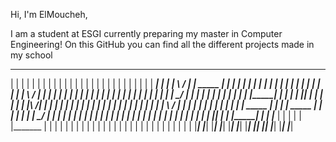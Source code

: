 Hi, I'm ElMoucheh,

I am a student at ESGI currently preparing my master in Computer Engineering!
On this GitHub you can find all the different projects made in my school


 _____________   _____           _____         _____   _________________   _____       _____   _____________   _____       _____   _____________   _____       _____ 
|             | |     |         |     |       |     | |                 | |     |     |     | |             | |     |     |     | |             | |     |     |     |
|      _______| |     |         |      \     /      | |      _____      | |     |     |     | |      _______| |     |     |     | |      _______| |     |     |     |
|     |         |     |         |       \   /       | |     |     |     | |     |     |     | |     |         |     |     |     | |     |         |     |     |     |
|     |_______  |     |         |        \_/        | |     |     |     | |     |     |     | |     |         |     |_____|     | |     |_______  |     |_____|     |
|             | |     |         |     |\     /|     | |     |     |     | |     |     |     | |     |         |                 | |             | |                 |
|      _______| |     |         |     | \   / |     | |     |     |     | |     |     |     | |     |         |      _____      | |      _______| |      _____      |
|     |         |     |         |     |  \_/  |     | |     |     |     | |     |     |     | |     |         |     |     |     | |     |         |     |     |     |
|     |_______  |     |_______  |     |       |     | |     |_____|     | |     |_____|     | |     |_______  |     |     |     | |     |_______  |     |     |     |
|             | |             | |     |       |     | |                 | |                 | |             | |     |     |     | |             | |     |     |     |
|_____________| |_____________| |_____|       |_____| |_________________| |_________________| |_____________| |_____|     |_____| |_____________| |_____|     |_____|
